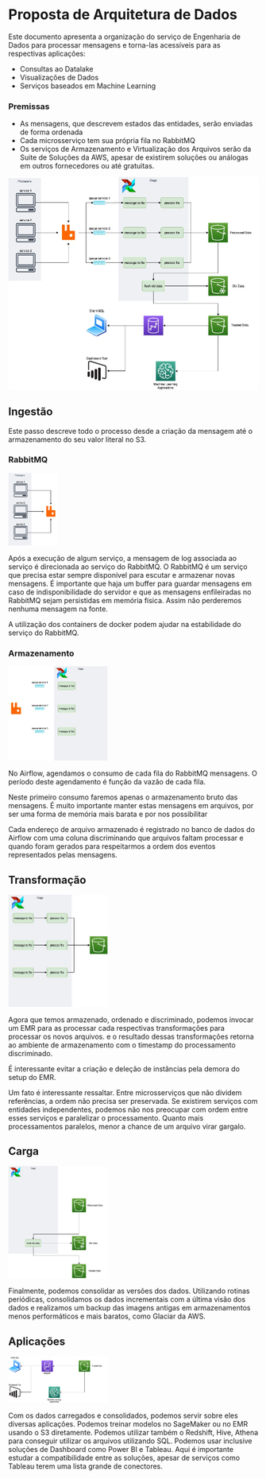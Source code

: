 # Proposta de Arquitetura de Dados

Este documento apresenta a organização do serviço de Engenharia de Dados para
processar mensagens e torna-las acessíveis para as respectivas aplicações:
  - Consultas ao Datalake
  - Visualizações de Dados
  - Serviços baseados em Machine Learning

### Premissas

  - As mensagens, que descrevem estados das entidades, serão enviadas de forma
  ordenada
  - Cada microsserviço tem sua própria fila no RabbitMQ
  - Os serviços de Armazenamento e Virtualização dos Arquivos serão da Suite
  de Soluções da AWS, apesar de existirem soluções ou análogas em outros
  fornecedores ou até gratuitas.


![diagrama](imagens/visao_geral.jpg)

## Ingestão

Este passo descreve todo o processo desde a criação da mensagem até o
armazenamento do seu valor literal no S3.


### RabbitMQ

<img src="imagens/parte_1.jpg" width="100">

Após a execução de algum serviço, a mensagem de log associada ao serviço é
direcionada ao serviço do RabbitMQ. O RabbitMQ é um serviço que precisa estar
sempre disponível para escutar e armazenar novas mensagens. É importante que
haja um buffer para guardar mensagens em caso de indisponibilidade do servidor
e que as mensagens enfileiradas no RabbitMQ sejam persistidas em memória física.
Assim não perderemos nenhuma mensagem na fonte.

A utilização dos containers de docker podem ajudar na estabilidade do serviço
do RabbitMQ.

### Armazenamento

<img src="imagens/parte_2.jpg" width="200">

No Airflow, agendamos o consumo de cada fila do RabbitMQ mensagens. O período
deste agendamento é função da vazão de cada fila.

Neste primeiro consumo faremos apenas o armazenamento bruto das mensagens. É
muito importante manter estas mensagens em arquivos, por ser uma forma de
memória mais barata e por nos possibilitar

Cada endereço de arquivo armazenado é registrado no banco de dados do Airflow
com uma coluna discriminando que arquivos faltam processar e quando foram
gerados para respeitarmos a ordem dos eventos representados pelas mensagens.

## Transformação

<img src="imagens/parte_3.jpg" width="200">

Agora que temos armazenado, ordenado e discriminado, podemos invocar um EMR para
as processar cada respectivas transformações para processar os novos arquivos. e
o resultado dessas transformações retorna ao ambiente de armazenamento com o
timestamp do processamento discriminado.

É interessante evitar a criação e deleção de instâncias pela demora do setup
do EMR.

Um fato é interessante ressaltar. Entre microsserviços que não dividem
referências, a ordem não precisa ser preservada. Se existirem serviços com
entidades independentes, podemos não nos preocupar com ordem entre esses
serviços e paralelizar o processamento. Quanto mais processamentos paralelos,
menor a chance de um arquivo virar gargalo.

## Carga

<img src="imagens/parte_4.jpg" width="200">

Finalmente, podemos consolidar as versões dos dados. Utilizando rotinas
periódicas, consolidamos os dados incrementais com a última visão dos dados
e realizamos um backup das imagens antigas em armazenamentos menos performáticos
e mais baratos, como Glaciar da AWS.

## Aplicações

<img src="imagens/parte_5.jpg" width="200">

Com os dados carregados e consolidados, podemos servir sobre eles diversas
aplicações. Podemos treinar modelos no SageMaker ou no EMR usando o S3
diretamente. Podemos utilizar também o Redshift, Hive, Athena para conseguir
utilizar os arquivos utilizando SQL. Podemos usar inclusive soluções de
Dashboard como Power BI e Tableau. Aqui é importante estudar a compatibilidade
entre as soluções, apesar de serviços como Tableau terem uma lista grande de
conectores.
